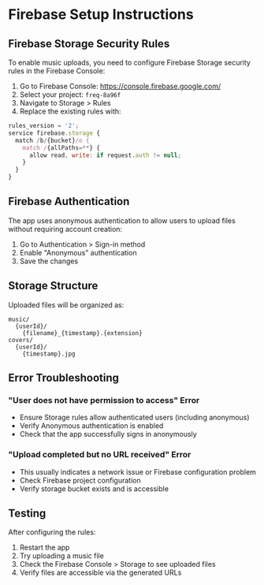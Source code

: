# Firebase Setup Instructions

## Firebase Storage Security Rules

To enable music uploads, you need to configure Firebase Storage security rules in the Firebase Console:

1. Go to Firebase Console: https://console.firebase.google.com/
2. Select your project: `freq-8a96f`
3. Navigate to Storage > Rules
4. Replace the existing rules with:

```javascript
rules_version = '2';
service firebase.storage {
  match /b/{bucket}/o {
    match /{allPaths=**} {
      allow read, write: if request.auth != null;
    }
  }
}
```

## Firebase Authentication

The app uses anonymous authentication to allow users to upload files without requiring account creation:

1. Go to Authentication > Sign-in method
2. Enable "Anonymous" authentication
3. Save the changes

## Storage Structure

Uploaded files will be organized as:
```
music/
  {userId}/
    {filename}_{timestamp}.{extension}
covers/
  {userId}/
    {timestamp}.jpg
```

## Error Troubleshooting

### "User does not have permission to access" Error
- Ensure Storage rules allow authenticated users (including anonymous)
- Verify Anonymous authentication is enabled
- Check that the app successfully signs in anonymously

### "Upload completed but no URL received" Error
- This usually indicates a network issue or Firebase configuration problem
- Check Firebase project configuration
- Verify storage bucket exists and is accessible

## Testing

After configuring the rules:
1. Restart the app
2. Try uploading a music file
3. Check the Firebase Console > Storage to see uploaded files
4. Verify files are accessible via the generated URLs